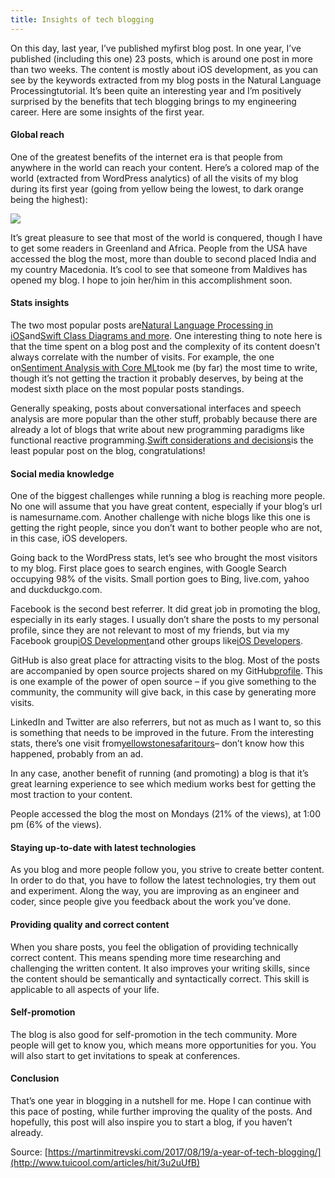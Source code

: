 ```yaml
---
title: Insights of tech blogging
---
```


On this day, last year, I’ve published myfirst blog post. In one year, I’ve published \(including this one\) 23 posts, which is around one post in more than two weeks. The content is mostly about iOS development, as you can see by the keywords extracted from my blog posts in the Natural Language Processingtutorial. It’s been quite an interesting year and I’m positively surprised by the benefits that tech blogging brings to my engineering career. Here are some insights of the first year.

#### Global reach

One of the greatest benefits of the internet era is that people from anywhere in the world can reach your content. Here’s a colored map of the world \(extracted from WordPress analytics\) of all the visits of my blog during its first year \(going from yellow being the lowest, to dark orange being the highest\):

![](http://img2.tuicool.com/Vne6zmZ.png!web)

It’s great pleasure to see that most of the world is conquered, though I have to get some readers in Greenland and Africa. People from the USA have accessed the blog the most, more than double to second placed India and my country Macedonia. It’s cool to see that someone from Maldives has opened my blog. I hope to join her/him in this accomplishment soon.

#### Stats insights

The two most popular posts are[Natural Language Processing in iOS](https://martinmitrevski.com/2017/06/30/natural-language-processing-in-ios/)and[Swift Class Diagrams and more](https://martinmitrevski.com/2016/10/12/swift-class-diagrams-and-more/). One interesting thing to note here is that the time spent on a blog post and the complexity of its content doesn’t always correlate with the number of visits. For example, the one on[Sentiment Analysis with Core ML](https://martinmitrevski.com/2017/07/10/sentiment-analysis-with-core-ml-on-ios-11/)took me \(by far\) the most time to write, though it’s not getting the traction it probably deserves, by being at the modest sixth place on the most popular posts standings.

Generally speaking, posts about conversational interfaces and speech analysis are more popular than the other stuff, probably because there are already a lot of blogs that write about new programming paradigms like functional reactive programming.[Swift considerations and decisions](https://martinmitrevski.com/2016/09/09/swift-considerations-and-decisions/)is the least popular post on the blog, congratulations!

#### Social media knowledge

One of the biggest challenges while running a blog is reaching more people. No one will assume that you have great content, especially if your blog’s url is namesurname.com. Another challenge with niche blogs like this one is getting the right people, since you don’t want to bother people who are not, in this case, iOS developers.

Going back to the WordPress stats, let’s see who brought the most visitors to my blog. First place goes to search engines, with Google Search occupying 98% of the visits. Small portion goes to Bing, live.com, yahoo and duckduckgo.com.

Facebook is the second best referrer. It did great job in promoting the blog, especially in its early stages. I usually don’t share the posts to my personal profile, since they are not relevant to most of my friends, but via my Facebook group[iOS Development](https://www.facebook.com/iosdevelopmentposts/)and other groups like[iOS Developers](https://www.facebook.com/apple.ios.developers/).

GitHub is also great place for attracting visits to the blog. Most of the posts are accompanied by open source projects shared on my GitHub[profile](https://github.com/martinmitrevski). This is one example of the power of open source – if you give something to the community, the community will give back, in this case by generating more visits.

LinkedIn and Twitter are also referrers, but not as much as I want to, so this is something that needs to be improved in the future. From the interesting stats, there’s one visit from[yellowstonesafaritours](https://yellowstonesafaritours.com/)– don’t know how this happened, probably from an ad.

In any case, another benefit of running \(and promoting\) a blog is that it’s great learning experience to see which medium works best for getting the most traction to your content.

People accessed the blog the most on Mondays \(21% of the views\), at 1:00 pm \(6% of the views\).

#### Staying up-to-date with latest technologies

As you blog and more people follow you, you strive to create better content. In order to do that, you have to follow the latest technologies, try them out and experiment. Along the way, you are improving as an engineer and coder, since people give you feedback about the work you’ve done.

#### Providing quality and correct content

When you share posts, you feel the obligation of providing technically correct content. This means spending more time researching and challenging the written content. It also improves your writing skills, since the content should be semantically and syntactically correct. This skill is applicable to all aspects of your life.

#### Self-promotion

The blog is also good for self-promotion in the tech community. More people will get to know you, which means more opportunities for you. You will also start to get invitations to speak at conferences.

#### Conclusion

That’s one year in blogging in a nutshell for me. Hope I can continue with this pace of posting, while further improving the quality of the posts. And hopefully, this post will also inspire you to start a blog, if you haven’t already.



Source: [https://martinmitrevski.com/2017/08/19/a-year-of-tech-blogging/](http://www.tuicool.com/articles/hit/3u2uUfB)

